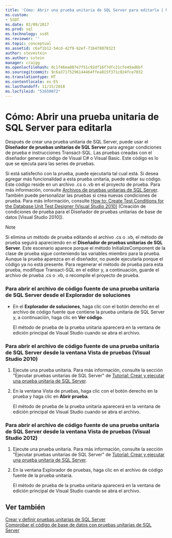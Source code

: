 ```yaml
---
title: 'Cómo: Abrir una prueba unitaria de SQL Server para editarla | Microsoft Docs'
ms.custom:
- SSDT
ms.date: 02/09/2017
ms.prod: sql
ms.technology: ssdt
ms.reviewer: ''
ms.topic: conceptual
ms.assetid: c6af1b12-54cd-42f9-b2ef-7164f8078323
author: stevestein
ms.author: sstein
manager: craigg
ms.openlocfilehash: 0c1f46ea807e7f51c92df16f7dfc21cfe49ad6bf
ms.sourcegitcommit: 9c6a37175296144464ffea815f371c024fce7032
ms.translationtype: HT
ms.contentlocale: es-ES
ms.lasthandoff: 11/15/2018
ms.locfileid: "51659072"
---
```

# <a name="how-to-open-a-sql-server-unit-test-to-edit"></a>Cómo: Abrir una prueba unitaria de SQL Server para editarla
Después de crear una prueba unitaria de SQL Server, puede usar el **Diseñador de pruebas unitarias de SQL Server** para agregar condiciones de prueba e instrucciones Transact\-SQL. Las pruebas creadas con el diseñador generan código de Visual C# o Visual Basic. Este código es lo que se ejecuta para las series de pruebas.  
  
Si está satisfecho con la prueba, puede ejecutarla tal cual está. Si desea agregar más funcionalidad a esta prueba unitaria, puede editar su código. Este código reside en un archivo .cs o .vb en el proyecto de prueba. Para más información, consulte [Archivos de pruebas unitarias de SQL Server](../ssdt/sql-server-unit-test-files.md). También puede personalizar las pruebas si crea nuevas condiciones de prueba. Para más información, consulte [How to: Create Test Conditions for the Database Unit Test Designer (Visual Studio 2010)](https://msdn.microsoft.com/library/aa833409(VS.100).aspx) (Creación de condiciones de prueba para el Diseñador de pruebas unitarias de base de datos [Visual Studio 2010]).  
  
> [!NOTE]  
> Si elimina un método de prueba editando el archivo .cs o .vb, el método de prueba seguirá apareciendo en el **Diseñador de pruebas unitarias de SQL Server**. Este escenario aparece porque el método InitializeComponent de la clase de prueba sigue conteniendo las variables miembro para la prueba. Aunque la prueba aparezca en el diseñador, no puede ejecutarla porque el código ya no está presente. Para regenerar el método de prueba para esta prueba, modifique Transact\-SQL en el editor y, a continuación, guarde el archivo de prueba .cs o .vb, o recompile el proyecto de prueba.  
  
### <a name="to-open-the-source-code-file-of-a-sql-server-unit-test-from-solution-explorer"></a>Para abrir el archivo de código fuente de una prueba unitaria de SQL Server desde el Explorador de soluciones  
  
-   En el **Explorador de soluciones**, haga clic con el botón derecho en el archivo de código fuente que contiene la prueba unitaria de SQL Server y, a continuación, haga clic en **Ver código**.  
  
    El método de prueba de la prueba unitaria aparecerá en la ventana de edición principal de Visual Studio cuando se abra el archivo.  
  
### <a name="to-open-the-source-code-file-of-a-sql-server-unit-test-from-the-test-view-window-visual-studio-2010"></a>Para abrir el archivo de código fuente de una prueba unitaria de SQL Server desde la ventana Vista de pruebas (Visual Studio 2010)  
  
1.  Ejecute una prueba unitaria. Para más información, consulte la sección "Ejecutar pruebas unitarias de SQL Server" de [Tutorial: Crear y ejecutar una prueba unitaria de SQL Server](../ssdt/walkthrough-creating-and-running-a-sql-server-unit-test.md).  
  
2.  En la ventana Vista de pruebas, haga clic con el botón derecho en la prueba y haga clic en **Abrir prueba**.  
  
    El método de prueba de la prueba unitaria aparecerá en la ventana de edición principal de Visual Studio cuando se abra el archivo.  
  
### <a name="to-open-the-source-code-file-of-a-sql-server-unit-test-from-the-test-view-window-visual-studio-2012"></a>Para abrir el archivo de código fuente de una prueba unitaria de SQL Server desde la ventana Vista de pruebas (Visual Studio 2012)  
  
1.  Ejecute una prueba unitaria. Para más información, consulte la sección "Ejecutar pruebas unitarias de SQL Server" de [Tutorial: Crear y ejecutar una prueba unitaria de SQL Server](../ssdt/walkthrough-creating-and-running-a-sql-server-unit-test.md).  
  
2.  En la ventana Explorador de pruebas, haga clic en el archivo de código fuente de la prueba unitaria.  
  
    El método de prueba de la prueba unitaria aparecerá en la ventana de edición principal de Visual Studio cuando se abra el archivo.  
  
## <a name="see-also"></a>Ver también  
[Crear y definir pruebas unitarias de SQL Server](../ssdt/creating-and-defining-sql-server-unit-tests.md)  
[Comprobar el código de base de datos con pruebas unitarias de SQL Server](../ssdt/verifying-database-code-by-using-sql-server-unit-tests.md)  
  
